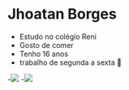 # Jhoatan Borges
- Estudo no colégio Reni
- Gosto de comer
- Tenho 16 anos
- trabalho de segunda a sexta 🥇

-![](https://media.tenor.com/uePY0WsFElgAAAAC/cheeky-cute.gif)
-![](https://media.tenor.com/GBdIH5sL4XQAAAAC/the-rock-rock.gif)
